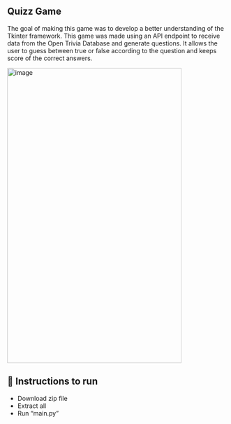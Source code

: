 ## Quizz Game
The goal of making this game was to develop a better understanding of the Tkinter framework. This game was made using an API endpoint to receive data from the Open Trivia Database and generate questions. It allows the user to guess between true or false according to the question and keeps score of the correct answers.

 <img width="399" height="675" alt="image" src="https://github.com/user-attachments/assets/a767e9f4-de51-4e53-8469-c3547c125215" />


## 🚀 Instructions to run 
-	Download zip file
-	Extract all 
-	Run “main.py”

